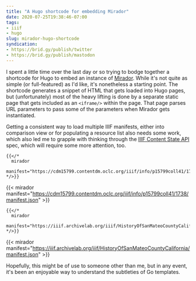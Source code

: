 ```yaml
---
title: "A Hugo shortcode for embedding Mirador"
date: 2020-07-25T19:38:46-07:00
tags:
- iiif
- hugo
slug: mirador-hugo-shortcode
syndication:
- https://brid.gy/publish/twitter
- https://brid.gy/publish/mastodon
---
```


I spent a little time over the last day or so trying to bodge together a shortcode for Hugo to embed an instance of [Mirador](https://projectmirador.org/). While it's not quite as simple (or full-featured) as I'd like, it's nonetheless a starting point. The shortcode generates a snippet of HTML that gets loaded into Hugo pages, but (unfortunately) most of the heavy lifting is done by a separate static page that gets included as an `<iframe/>` within the page. That page parses URL parameters to pass some of the parameters when Mirador gets instantiated.

Getting a consistent way to load multiple IIIF manifests, either into comparison view or for populating a resource list also needs some work, which also led me to grapple with thinking through the [IIIF Content State API](https://iiif.io/api/content-state/0.2/) spec, which will require some more attention, too.<!--more-->

```
{{</*
  mirador
  manifest="https://cdm15799.contentdm.oclc.org/iiif/info/p15799coll41/1738/manifest.json"
*/>}}
```

{{< mirador manifest="https://cdm15799.contentdm.oclc.org/iiif/info/p15799coll41/1738/manifest.json" >}}

```
{{</*
  mirador
  manifest="https://iiif.archivelab.org/iiif/HistoryOfSanMateoCountyCalifornia/manifest.json"
*/>}}
```

{{< mirador manifest="https://iiif.archivelab.org/iiif/HistoryOfSanMateoCountyCalifornia/manifest.json" >}}

Hopefully, this might be of use to someone other than me, but in any event, it's been an enjoyable way to understand the subtleties of Go templates.
